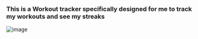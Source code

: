

### This is a Workout tracker specifically designed for me to track my workouts and see my streaks

![image](https://user-images.githubusercontent.com/49949733/211251136-b75fb599-8021-4f2e-98ba-351286695d9e.png)
